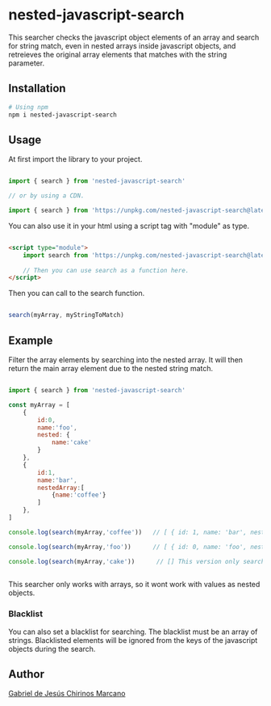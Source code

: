 # nested-javascript-search

This searcher checks the javascript object elements of an array and search for string match, even in nested arrays inside javascript objects, and retreieves the original array elements that matches with the string parameter.

## Installation

```bash
# Using npm
npm i nested-javascript-search
```

## Usage

At first import the library to your project.

```JavaScript

import { search } from 'nested-javascript-search'

// or by using a CDN.

import { search } from 'https://unpkg.com/nested-javascript-search@latest/dist/index.js'
```

You can also use it in your html using a script tag with "module" as type.

```html

<script type="module">
    import search from 'https://unpkg.com/nested-javascript-search@latest/dist/index.js'
    
    // Then you can use search as a function here.
</script>

```

Then you can call to the search function.

```JavaScript

search(myArray, myStringToMatch)

```

## Example

Filter the array elements by searching into the nested array. It will then return the main array element due to the nested string match.

```JavaScript

import { search } from 'nested-javascript-search'

const myArray = [
    {
        id:0,
        name:'foo',
        nested: {
            name:'cake'
        }
    },
    {
        id:1,
        name:'bar',
        nestedArray:[
            {name:'coffee'}
        ]
    },
]

console.log(search(myArray,'coffee'))   // [ { id: 1, name: 'bar', nestedArray: [ [Object] ] } ]

console.log(search(myArray,'foo'))      // [ { id: 0, name: 'foo', nested: { name: 'cake' } } ]

console.log(search(myArray,'cake'))      // [] This version only search inside arrays of objects.
 
```
This searcher only works with arrays, so it wont work with values as nested objects.

### Blacklist

You can also set a blacklist for searching. The blacklist must be an array of strings. Blacklisted elements will be ignored from the keys of the javascript objects during the search.

## Author

[Gabriel de Jesús Chirinos Marcano](https://github.com/gachimar)

